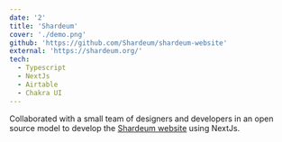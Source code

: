 ```yaml
---
date: '2'
title: 'Shardeum'
cover: './demo.png'
github: 'https://github.com/Shardeum/shardeum-website'
external: 'https://shardeum.org/'
tech:
  - Typescript
  - NextJs
  - Airtable
  - Chakra UI
---
```


Collaborated with a small team of designers and developers in an open source model to develop the [Shardeum website](https://shardeum.org/) using NextJs.
